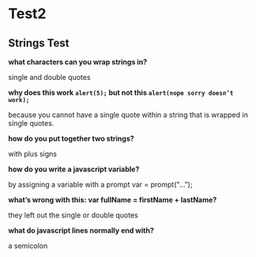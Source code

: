 # Test2
## Strings Test


**what characters can you wrap strings in?**

single and double quotes 


**why does this work `alert(5);` but not this `alert(nope sorry doesn’t work);`**

because you cannot have a single quote within a string that is wrapped in single quotes. 


**how do you put together two strings?**

with plus signs 


**how do you write a javascript variable?**

by assigning a variable with a prompt
var = prompt("...");


**what’s wrong with this: var fullName = firstName + lastName?**

they left out the single or double quotes 


**what do javascript lines normally end with?**

 a semicolon
